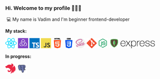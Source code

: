 ### Hi. Welcome to my profile 👋👋👋  
​
💻 My name is Vadim and I'm beginner frontend-developer
  
**My stack:**
  
<span><img src="icons/react.png"></span>
<span><img height="32" src="icons/redux.jpeg"></span>
<span><img src="icons/typescript.png"></span>
<span><img src="icons/javascript.png"></span>
<span><img src="icons/html-5.png"></span>
<span><img src="icons/css-3.png"></span>
<span><img src="icons/sass.png"></span>
<span><img src="icons/git.png"></span>
<span><img height="32" src="icons/nodejs.png"></span>
<span><img height="32" src="icons/mongodb.png"></span>
<span><img height="24" src="icons/express.png"></span>
  
**In progress:**
  
<span><img height="32" src="icons/nestjs.svg"></span>
<span><img height="32" src="icons/postgresql.png"></span>

<!--
**TheVadiratti/TheVadiratti** is a ✨ _special_ ✨ repository because its `README.md` (this file) appears on your GitHub profile.

Here are some ideas to get you started:

- 🔭 I’m currently working on ...
- 🌱 I’m currently learning ...
- 👯 I’m looking to collaborate on ...
- 🤔 I’m looking for help with ...
- 💬 Ask me about ...
- 📫 How to reach me: ...
- 😄 Pronouns: ...
- ⚡ Fun fact: ...
-->
